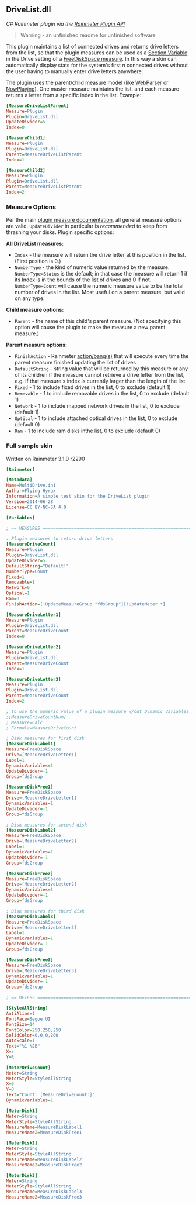 ## DriveList.dll #
*C# Rainmeter plugin via the [Rainmeter Plugin API][api-link]*

> Warning - an unfinished readme for unfinished software

This plugin maintains a list of connected drives and returns drive letters from the list, so that the plugin measures can be used as a [Section Variable][sectionvar-link] in the Drive setting of a [FreeDiskSpace measure][freediskspace-link].  In this way a skin can automatically display stats for the system's first *n* connected drives without the user having to manually enter drive letters anywhere.

The plugin uses the parent/child measure model (like [WebParser][webparser-link] or [NowPlaying][nowplaying-link]).  One master measure maintains the list, and each measure returns a letter from a specific index in the list.  Example:
```INI
[MeasureDriveListParent]
Measure=Plugin
Plugin=DriveList.dll
UpdateDivider=5
Index=0

[MeasureChild1]
Measure=Plugin
Plugin=DriveList.dll
Parent=MeasureDriveListParent
Index=1

[MeasureChild2]
Measure=Plugin
Plugin=DriveList.dll
Parent=MeasureDriveListParent
Index=2
```

### Measure Options #
Per the main [plugin measure documentation][plugindoc-link], all general measure options are valid.  `UpdateDivider` in particular is *recommended* to keep from thrashing your disks.  Plugin specific options:

**All DriveList measures:**

+ `Index` - the measure will return the drive letter at this position in the list.  (First position is 0.)
+ `NumberType` - the kind of numeric value returned by the measure.  `NumberType=Status` is the default; in that case the measure will return 1 if its Index is in the bounds of the list of drives and 0 if not.  `NumberType=Count` will cause the numeric measure value to be the total number of drives in the list.  Most useful on a parent measure, but valid on any type.

**Child measure options:**

+ `Parent` - the name of this child's parent measure.  (Not specifying this option will cause the plugin to make the measure a new parent measure.)

**Parent measure options:**

+ `FinishAction` - Rainmeter [action/bang(s)][bangdoc-link] that will execute every time the parent measure finished updating the list of drives
+ `DefaultString` - string value that will be returned by this measure or any of its children if the measure cannot retrieve a drive letter from the list, e.g. if that measure's index is currently larger than the length of the list
+ `Fixed` - 1 to include fixed drives in the list, 0 to exclude (default 1)
+ `Removable` - 1 to include removable drives in the list, 0 to exclude (default 1)
+ `Network` - 1 to include mapped network drives in the list, 0 to exclude (default 1)
+ `Optical` - 1 to include attached optical drives in the list, 0 to exclude (default 0)
+ `Ram` - 1 to include ram disks inthe list, 0 to exclude (default 0)

### Full sample skin #
Written on Rainmeter 3.1.0 r2290
```INI
[Rainmeter]

[Metadata]
Name=MultiDrive.ini
Author=Flying Hyrax
Information=A simple test skin for the DriveList plugin
Version=2014-06-28
License=CC BY-NC-SA 4.0

[Variables]

; == MEASURES ==========================================================

; Plugin measures to return drive letters
[MeasureDriveCount]
Measure=Plugin
Plugin=DriveList.dll
UpdateDivider=5
DefaultString="Default!"
NumberType=Count
Fixed=1
Removable=1
Network=0
Optical=1
Ram=0
FinishAction=[!UpdateMeasureGroup "fdsGroup"][!UpdateMeter *]

[MeasureDriveLetter1]
Measure=Plugin
Plugin=DriveList.dll
Parent=MeasureDriveCount
Index=0

[MeasureDriveLetter2]
Measure=Plugin
Plugin=DriveList.dll
Parent=MeasureDriveCount
Index=1

[MeasureDriveLetter3]
Measure=Plugin
Plugin=DriveList.dll
Parent=MeasureDriveCount
Index=2

; to use the numeric value of a plugin measure w/out Dynamic Variables
;[MeasureDriveCountNum]
; Measure=Calc
; Formula=MeasureDriveCount

; Disk measures for first disk
[MeasureDiskLabel1]
Measure=FreeDiskSpace
Drive=[MeasureDriveLetter1]
Label=1
DynamicVariables=1
UpdateDivider=-1
Group=fdsGroup

[MeasureDiskFree1]
Measure=FreeDiskSpace
Drive=[MeasureDriveLetter1]
DynamicVariables=1
UpdateDivider=-1
Group=fdsGroup

; Disk measures for second disk
[MeasureDiskLabel2]
Measure=FreeDiskSpace
Drive=[MeasureDriveLetter2]
Label=1
DynamicVariables=1
UpdateDivider=-1
Group=fdsGroup

[MeasureDiskFree2]
Measure=FreeDiskSpace
Drive=[MeasureDriveLetter2]
DynamicVariables=1
UpdateDivider=-1
Group=fdsGroup

; Disk measures for third disk
[MeasureDiskLabel3]
Measure=FreeDiskSpace
Drive=[MeasureDriveLetter3]
Label=1
DynamicVariables=1
UpdateDivider=-1
Group=fdsGroup

[MeasureDiskFree3]
Measure=FreeDiskSpace
Drive=[MeasureDriveLetter3]
DynamicVariables=1
UpdateDivider=-1
Group=fdsGroup

; == METERS ============================================================

[StyleAllString]
AntiAlias=1
FontFace=Segoe UI
FontSize=14
FontColor=250,250,250
SolidColor=0,0,0,200
AutoScale=1
Text="%1 %2B"
X=r
Y=R

[MeterDriveCount]
Meter=String
MeterStyle=StyleAllString
X=0
Y=0
Text="Count: [MeasureDriveCount:]"
DynamicVariables=1

[MeterDisk1]
Meter=String
MeterStyle=StyleAllString
MeasureName=MeasureDiskLabel1
MeasureName2=MeasureDiskFree1

[MeterDisk2]
Meter=String
MeterStyle=StyleAllString
MeasureName=MeasureDiskLabel2
MeasureName2=MeasureDiskFree2

[MeterDisk3]
Meter=String
MeterStyle=StyleAllString
MeasureName=MeasureDiskLabel3
MeasureName2=MeasureDiskFree3

```

[sectionvar-link]: http://docs.rainmeter.net/manual/variables/section-variables
[freediskspace-link]: http://docs.rainmeter.net/manual/measures/freediskspace
[api-link]: https://github.com/rainmeter/rainmeter-plugin-sdk
[webparser-link]: http://docs.rainmeter.net/manual/plugins/webparser
[nowplaying-link]: http://docs.rainmeter.net/manual/plugins/nowplaying
[plugindoc-link]: http://docs.rainmeter.net/manual/measures/plugin
[bangdoc-link]: http://docs.rainmeter.net/manual/bangs
